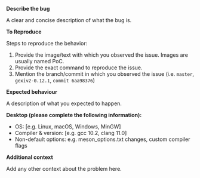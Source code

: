 **Describe the bug**

A clear and concise description of what the bug is.

**To Reproduce**

Steps to reproduce the behavior:

1. Provide the image/text with which you observed the issue. Images 
   are usually named PoC.
2. Provide the exact command to reproduce the issue.
3. Mention the branch/commit in which you observed the issue (i.e. 
   `master`, `gexiv2-0.12.1`, `commit 6aa98376`)

**Expected behaviour**

A description of what you expected to happen.

**Desktop (please complete the following information):**

 - OS: [e.g. Linux, macOS, Windows, MinGW]
 - Compiler & version: [e.g. gcc 10.2, clang 11.0]
 - Non-default options: e.g. meson_options.txt changes, custom compiler flags

**Additional context**

Add any other context about the problem here.
